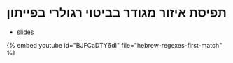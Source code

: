 # תפיסת איזור מגודר בביטוי רגולרי בפייתון

* [slides](https://code-maven.com/slides/python-programming/matching-section)

{% embed youtube id="BJFCaDTY6dI" file="hebrew-regexes-first-match" %}

